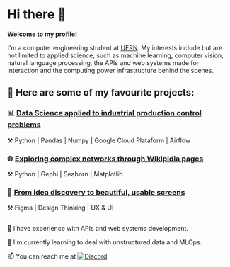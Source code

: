 # Hi there 👋

**Welcome to my profile!**

I'm a computer engineering student at [UFRN](https://www.ufrn.br/). My interests include but are not limited to applied science, such as machine learning, computer vision, natural language processing, the APIs and web systems made for interaction and the computing power infrastructure behind the scenes.
 

## 📂 Here are some of my favourite projects:

### 📊 [Data Science applied to industrial production control problems](https://github.com/deborahmoreira/data_science_ind_40)

⚒️ Python | Pandas | Numpy | Google Cloud Plataform | Airflow 

### 🌐 [Exploring complex networks through Wikipidia pages](https://github.com/deborahmoreira/data_structure_ii/tree/main/wikipedia_network)
⚒️ Python | Gephi | Seaborn | Matplotlib

### :calling: [From idea discovery to beautiful, usable screens](https://ballistic-budget-12a.notion.site/Deborah-Moreira-de6e875635c340c09536fee277609715)
⚒️ Figma | Design Thinking | UX & UI

##
🔬 I have experience with APIs and web systems development.

🌱 I'm currently learning to deal with unstructured data and MLOps.

:mailbox: You can reach me at [![Discord](https://img.shields.io/badge/Discord-7289DA?style=for-the-badge&logo=discord&logoColor=white)](https://discordapp.com/channels/@me/Deborah#3598)
